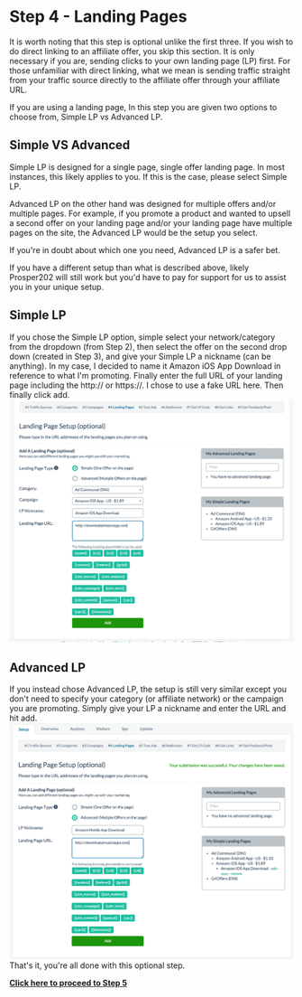 # Step 4 - Landing Pages

It is worth noting that this step is optional unlike the first three. If you wish to do direct linking to an affiliate offer, you skip this section. It is only necessary if you are, sending clicks to your own landing page (LP) first. For those unfamiliar with direct linking, what we mean is sending traffic straight from your traffic source directly to the affiliate offer through your affiliate URL.

If you are using a landing page, In this step you are given two options to choose from, Simple LP vs Advanced LP.

## Simple VS Advanced

Simple LP is designed for a single page, single offer landing page. In most instances, this likely applies to you. If this is the case, please select Simple LP. 

Advanced LP on the other hand was designed for multiple offers and/or multiple pages. For example, if you promote a product and wanted to upsell a second offer on your landing page and/or your landing page have multiple pages on the site, the Advanced LP would be the setup you select.

If you're in doubt about which one you need, Advanced LP is a safer bet.

If you have a different setup than what is described above, likely Prosper202 will still work but you'd have to pay for support for us to assist you in your unique setup.

## Simple LP

If you chose the Simple LP option, simple select your network/category from the dropdown (from Step 2), then select the offer on the second drop down (created in Step 3), and give your Simple LP a nickname (can be anything). In my case, I decided to name it Amazon iOS App Download in reference to what I'm promoting. Finally enter the full URL of your landing page including the http:// or https://. I chose to use a fake URL here. Then finally click add.
![Screen Shot 2015-12-07 at 2.41.07 PM.png](../images/step-4-1.png)
## Advanced LP

If you instead chose Advanced LP, the setup is still very similar except you don't need to specify your category (or affiliate network) or the campaign you are promoting. Simply give your LP a nickname and enter the URL and hit add.
![Screen Shot 2015-12-07 at 2.41.41 PM.png](../images/step-4-2.png)
That's it, you're all done with this optional step. 

**[Click here to proceed to Step 5](06-step-5.md)**